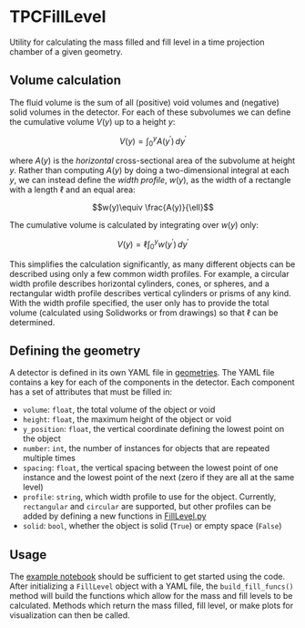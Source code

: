 # TPCFillLevel
Utility for calculating the mass filled and fill level in a time projection chamber of a given geometry.

## Volume calculation
The fluid volume is the sum of all (positive) void volumes and (negative) solid volumes in the detector. For each of these subvolumes we can define the cumulative volume $V(y)$ up to a height $y$:

$$V(y) = \int_0^{y}A(y^\prime)\,dy^\prime$$

where $A(y)$ is the *horizontal* cross-sectional area of the subvolume at height $y$. Rather than computing $A(y)$ by doing a two-dimensional integral at each $y$, we can instead define the *width profile*, $w(y)$, as the width of a rectangle with a length $\ell$ and an equal area:

$$w(y)\equiv \frac{A(y)}{\ell}$$

The cumulative volume is calculated by integrating over $w(y)$ only:

$$V(y) = \ell\int_0^{y}w(y^\prime)\,dy^\prime$$

This simplifies the calculation significantly, as many different objects can be described using only a few common width profiles. For example, a circular width profile describes horizontal cylinders, cones, or spheres, and a rectangular width profile describes vertical cylinders or prisms of any kind. With the width profile specified, the user only has to provide the total volume (calculated using Solidworks or from drawings) so that $\ell$ can be determined.

## Defining the geometry
A detector is defined in its own YAML file in [geometries](https://github.com/clarkehardy/TPCFillLevel/tree/main/geometries). The YAML file contains a key for each of the components in the detector. Each component has a set of attributes that must be filled in:
- `volume`: `float`, the total volume of the object or void
- `height`: `float`, the maximum height of the object or void
- `y_position`: `float`, the vertical coordinate defining the lowest point on the object
- `number`: `int`, the number of instances for objects that are repeated multiple times
- `spacing`: `float`, the vertical spacing between the lowest point of one instance and the lowest point of the next (zero if they are all at the same level)
- `profile`: `string`, which width profile to use for the object. Currently, `rectangular` and `circular` are supported, but other profiles can be added by defining a new functions in [FillLevel.py](https://github.com/clarkehardy/TPCFillLevel/blob/main/FillLevel.py)
- `solid`: `bool`, whether the object is solid (`True`) or empty space (`False`)

## Usage
The [example notebook](https://github.com/clarkehardy/TPCFillLevel/blob/main/example.ipynb) should be sufficient to get started using the code. After initializing a `FillLevel` object with a YAML file, the `build_fill_funcs()` method will build the functions which allow for the mass and fill levels to be calculated. Methods which return the mass filled, fill level, or make plots for visualization can then be called.
